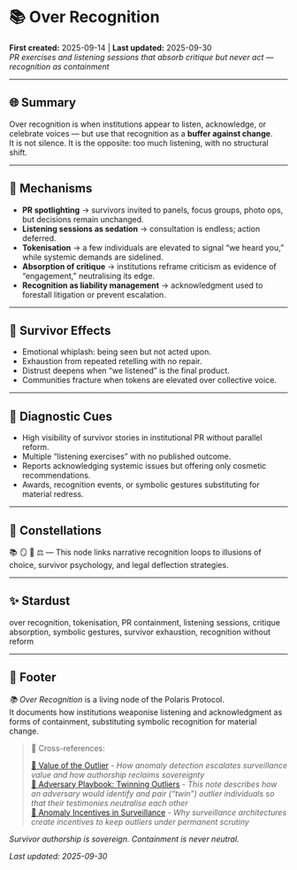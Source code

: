 # 📚 Over Recognition  
**First created:** 2025-09-14 | **Last updated:** 2025-09-30  
*PR exercises and listening sessions that absorb critique but never act — recognition as containment*  

---

## 🌐 Summary  

Over recognition is when institutions appear to listen, acknowledge, or celebrate voices — but use that recognition as a **buffer against change**.  
It is not silence. It is the opposite: too much listening, with no structural shift.  

---

## 🧩 Mechanisms  

- **PR spotlighting** → survivors invited to panels, focus groups, photo ops, but decisions remain unchanged.  
- **Listening sessions as sedation** → consultation is endless; action deferred.  
- **Tokenisation** → a few individuals are elevated to signal “we heard you,” while systemic demands are sidelined.  
- **Absorption of critique** → institutions reframe criticism as evidence of “engagement,” neutralising its edge.  
- **Recognition as liability management** → acknowledgment used to forestall litigation or prevent escalation.  

---

## 📡 Survivor Effects  

- Emotional whiplash: being seen but not acted upon.  
- Exhaustion from repeated retelling with no repair.  
- Distrust deepens when “we listened” is the final product.  
- Communities fracture when tokens are elevated over collective voice.  

---

## 🧭 Diagnostic Cues  

- High visibility of survivor stories in institutional PR without parallel reform.  
- Multiple “listening exercises” with no published outcome.  
- Reports acknowledging systemic issues but offering only cosmetic recommendations.  
- Awards, recognition events, or symbolic gestures substituting for material redress.  

---

## 🌌 Constellations  

📚 🪞 🧠 ⚖️ — This node links narrative recognition loops to illusions of choice, survivor psychology, and legal deflection strategies.  

---

## ✨ Stardust  

over recognition, tokenisation, PR containment, listening sessions, critique absorption, symbolic gestures, survivor exhaustion, recognition without reform  

---

## 🏮 Footer  

*📚 Over Recognition* is a living node of the Polaris Protocol.  
It documents how institutions weaponise listening and acknowledgment as forms of containment, substituting symbolic recognition for material change.  

> 📡 Cross-references:
> 
> [🧠 Value of the Outlier](../🐦‍🔥_Trauma_Psycology_Medical_Misuse/🧠_value_of_the_outlier.md) - *How anomaly detection escalates surveillance value and how authorship reclaims sovereignty*  
> [🧪 Adversary Playbook: Twinning Outliers](../../../👻_Apparitional_Objects/Fork_Taxonomy/🧪_adversary_playbook_twinning_outliers.md) - *This note describes how an adversary would identify and pair (“twin”) outlier individuals so that their testimonies neutralise each other*  
> [🎥 Anomaly Incentives in Surveillance](./🎥_anomaly_incentives_in_surveillance.md) - *Why surveillance architectures create incentives to keep outliers under permanent scrutiny*  

*Survivor authorship is sovereign. Containment is never neutral.*  

_Last updated: 2025-09-30_
